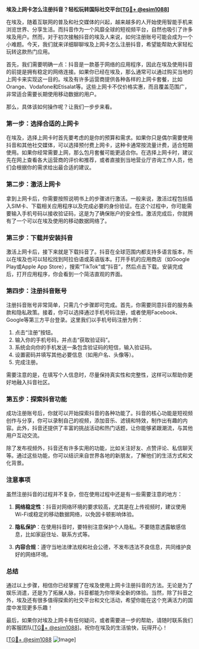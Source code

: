 **埃及上网卡怎么注册抖音？轻松玩转国际社交平台[[TG💪+ @esim1088](https://t.me/s/esim1088)]**

在埃及，随着互联网的普及和社交媒体的兴起，越来越多的人开始使用智能手机来浏览世界、分享生活。而抖音作为一个风靡全球的短视频平台，自然也吸引了许多埃及用户。然而，对于初次接触抖音的埃及人来说，如何注册账号可能会成为一个小难题。今天，我们就来详细聊聊埃及上网卡怎么注册抖音，希望能帮助大家轻松玩转这款热门应用。

首先，我们需要明确一点：抖音是一款基于网络的应用程序，因此在埃及使用抖音的前提是拥有稳定的网络连接。如果你已经在埃及，那么通常可以通过购买当地的上网卡来实现这一目的。埃及有许多运营商提供各种各样的上网卡套餐，比如Orange、Vodafone和Etisalat等。这些上网卡不仅价格实惠，而且覆盖范围广，非常适合需要长期使用移动数据的用户。

那么，具体该如何操作呢？让我们一步步来看。

### 第一步：选择合适的上网卡

在埃及，选择上网卡时首先要考虑的是你的预算和需求。如果你只是偶尔需要使用抖音和其他社交媒体，可以选择预付费上网卡，这种卡通常按流量计费，适合短期使用。如果你经常需要上网，那么包月套餐可能更适合你。在选择上网卡时，建议先在网上查看各大运营商的评价和推荐，或者直接到当地营业厅咨询工作人员，他们会根据你的需求给出最合适的建议。

### 第二步：激活上网卡

拿到上网卡后，你需要按照说明书上的步骤进行激活。一般来说，激活过程包括插入SIM卡、下载相关应用程序以及完成必要的身份验证。在这个过程中，你可能需要输入手机号码以接收验证码，这是为了确保账户的安全性。激活完成后，你就拥有了一个可以在埃及使用的移动数据网络了。

### 第三步：下载并安装抖音

激活上网卡后，接下来就是下载抖音了。抖音在全球范围内都支持多语言版本，所以在埃及也可以轻松找到阿拉伯语或英语版本。打开手机的应用商店（如Google Play或Apple App Store），搜索“TikTok”或“抖音”，然后点击下载。安装完成后，打开应用程序，你会看到一个简洁直观的界面。

### 第四步：注册抖音账号

注册抖音账号非常简单，只需几个步骤即可完成。首先，你需要同意抖音的服务条款和隐私政策。接着，你可以选择通过手机号码注册，或者使用Facebook、Google等第三方平台登录。这里我们以手机号码注册为例：

1. 点击“注册”按钮。
2. 输入你的手机号码，并点击“获取验证码”。
3. 系统会向你的手机发送一条包含验证码的短信，输入验证码。
4. 设置密码并填写其他必要信息（如用户名、头像等）。
5. 完成注册。

需要注意的是，在填写个人信息时，尽量保持真实性和完整性，这样可以帮助你更好地融入抖音社区。

### 第五步：探索抖音功能

成功注册账号后，你就可以开始探索抖音的各种功能了。抖音的核心功能是短视频创作与分享，你可以录制自己的视频，添加音乐、滤镜和特效，制作出有趣的内容。此外，抖音还提供了丰富的挑战活动和热门话题，让你能够紧跟潮流，与其他用户互动交流。

除了发布视频外，抖音还有许多实用的功能，比如关注好友、点赞评论、私信聊天等。通过这些功能，你可以结识来自世界各地的新朋友，了解他们的生活方式和文化背景。

### 注意事项

虽然注册抖音的过程并不复杂，但在使用过程中还是有一些需要注意的地方：

1. **网络稳定性**：抖音对网络环境的要求较高，尤其是在上传视频时，建议使用Wi-Fi或稳定的移动数据网络，以免因卡顿影响体验。
   
2. **隐私保护**：在使用抖音时，要特别注意保护个人隐私。不要随意透露敏感信息，比如家庭住址、联系方式等。

3. **内容合规**：遵守当地法律法规和社会公德，不发布违法不良信息，共同维护良好的网络环境。

### 总结

通过以上步骤，相信你已经掌握了在埃及使用上网卡注册抖音的方法。无论是为了娱乐消遣，还是为了拓展人脉，抖音都能为你带来全新的体验。当然，除了抖音之外，埃及还有很多值得探索的社交平台和文化活动，希望你能在这个充满活力的国度中发现更多乐趣！

最后，如果你对埃及上网卡有任何疑问，或者需要进一步的帮助，请随时联系我们的客服团队[[TG💪+ @esim1088](https://t.me/s/esim1088)]。祝你在埃及的生活愉快，玩得开心！

[[TG💪+ @esim1088](https://t.me/s/esim1088) ![Image](https://i.postimg.cc/4NQfJmqS/Snipaste-2025-05-13-00-14-12.png)]